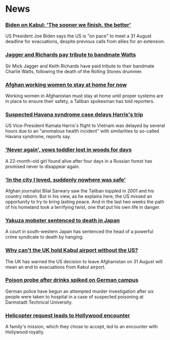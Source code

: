 # News
### [Biden on Kabul: 'The sooner we finish, the better'](https://www.bbc.com/news/world-asia-58321849)
US President Joe Biden says the US is "on pace" to meet a 31 August deadline for evacuations, despite previous calls from allies for an extension.
### [Jagger and Richards pay tribute to bandmate Watts](https://www.bbc.com/news/entertainment-arts-58325271)
Sir Mick Jagger and Keith Richards have paid tribute to their bandmate Charlie Watts, following the death of the Rolling Stones drummer.
### [Afghan working women to stay at home for now](https://www.bbc.com/news/world-asia-58315413)
Working women in Afghanistan must stay at home until proper systems are in place to ensure their safety, a Taliban spokesman has told reporters.
### [Suspected Havana syndrome case delays Harris's trip](https://www.bbc.com/news/world-us-canada-58322593)
US Vice-President Kamala Harris's flight to Vietnam was delayed by several hours due to an "anomalous health incident" with similarities to so-called Havana syndrome, reports say.
### ['Never again', vows toddler lost in woods for days](https://www.bbc.com/news/world-europe-58315926)
A 22-month-old girl found alive after four days in a Russian forest has promised never to disappear again.
### ['In the city I loved, suddenly nowhere was safe'](https://www.bbc.com/news/world-south-asia-58071592)
Afghan journalist Bilal Sarwary saw the Taliban toppled in 2001 and his country reborn. But in his view, as he explains here, the US missed an opportunity to try to bring lasting peace. And in the last two weeks the path of his homeland took a terrifying twist, one that put his own life in danger.
### [Yakuza mobster sentenced to death in Japan](https://www.bbc.com/news/world-asia-58321573)
A court in south-western Japan has sentenced the head of a powerful crime syndicate to death by hanging.
### [Why can't the UK hold Kabul airport without the US?](https://www.bbc.com/news/world-58305185)
The UK has warned the US decision to leave Afghanistan on 31 August will mean an end to evacuations from Kabul airport.
### [Poison probe after drinks spiked on German campus](https://www.bbc.com/news/world-europe-58315927)
German police have begun an attempted murder investigation after six people were taken to hospital in a case of suspected poisoning at Darmstadt Technical University.
### [Helicopter request leads to Hollywood encounter](https://www.bbc.com/news/uk-england-birmingham-58305506)
A family's mission, which they chose to accept, led to an encounter with Hollywood royalty.

